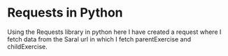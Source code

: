 # Requests in Python
Using the Requests library in python here I have created a request where I fetch data from the Saral
url in which I fetch parentExercise and childExercise.
